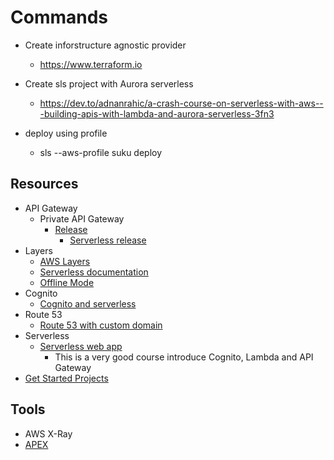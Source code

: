 # Commands

- Create inforstructure agnostic provider
  - https://www.terraform.io

- Create sls project with Aurora serverless
  - https://dev.to/adnanrahic/a-crash-course-on-serverless-with-aws---building-apis-with-lambda-and-aurora-serverless-3fn3

- deploy using profile
  - sls --aws-profile suku deploy

## Resources

- API Gateway
  - Private API Gateway
    - [Release](https://aws.amazon.com/blogs/compute/introducing-amazon-api-gateway-private-endpoints/)
      - [Serverless release](https://github.com/serverless/serverless/pull/5080)
- Layers
  - [AWS Layers](https://serverless.com/blog/publish-aws-lambda-layers-serverless-framework/)
  - [Serverless documentation](https://serverless.com/framework/docs/providers/aws/guide/layers/)
  - [Offline Mode](https://stackoverflow.com/questions/55590156/serverless-offline-undefined-module-when-loaded-from-lambda-layer/55606906#55606906)
- Cognito
  - [Cognito and serverless](https://medium.com/@Da_vidgf/using-cognito-for-users-management-in-your-serverless-application-1695fec9e225)
- Route 53
  - [Route 53 with custom domain](https://docs.aws.amazon.com/AmazonS3/latest/dev/website-hosting-custom-domain-walkthrough.html)
- Serverless
  - [Serverless web app](https://aws.amazon.com/getting-started/projects/build-serverless-web-app-lambda-apigateway-s3-dynamodb-cognito/)
    - This is a very good course introduce Cognito, Lambda and API Gateway
- [Get Started Projects](https://aws.amazon.com/getting-started/projects/)

## Tools

- AWS X-Ray
- [APEX](https://apex.run/)
